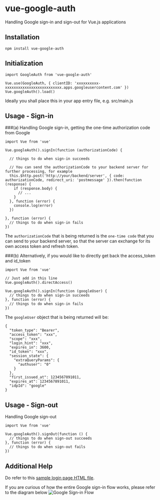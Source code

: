 # vue-google-auth
Handling Google sign-in and sign-out for Vue.js applications

## Installation
```
npm install vue-google-auth
```

## Initialization
```
import GoogleAuth from 'vue-google-auth'

Vue.use(GoogleAuth, { clientID: 'xxxxxxxxxx-xxxxxxxxxxxxxxxxxxxxxxxxxx.apps.googleusercontent.com' })
Vue.googleAuth().load()
```
Ideally you shall place this in your app entry file, e.g. src/main.js

## Usage - Sign-in
###(a) Handling Google sign-in, getting the one-time authorization code from Google
```
import Vue from 'vue'

Vue.googleAuth().signIn(function (authorizationCode) { 

  // things to do when sign-in succeeds
  
  // You can send the authorizationCode to your backend server for further processing, for example
  this.$http.post('http://your/backend/server', { code: authorizationCode, redirect_uri: 'postmessage' }).then(function (response) {
    if (response.body) {
      // ...
    }
  }, function (error) {
    console.log(error)
  })
  
}, function (error) {
  // things to do when sign-in fails
})
```

The `authorizationCode` that is being returned is the `one-time code` that you can send to your backend server, so that the server can exchange for its own access token and refresh token.


###(b) Alternatively, if you would like to directly get back the access_token and id_token
```
import Vue from 'vue'

// Just add in this line
Vue.googleAuth().directAccess()

Vue.googleAuth().signIn(function (googleUser) { 
  // things to do when sign-in succeeds
}, function (error) {
  // things to do when sign-in fails
})
```

The `googleUser` object that is being returned will be:
```
{
  "token_type": "Bearer",
  "access_token": "xxx",
  "scope": "xxx",
  "login_hint": "xxx",
  "expires_in": 3600,
  "id_token": "xxx",
  "session_state": {
    "extraQueryParams": {
      "authuser": "0"
    }
  },
  "first_issued_at": 1234567891011,
  "expires_at": 1234567891011,
  "idpId": "google"
}
```

## Usage - Sign-out
Handling Google sign-out
```
import Vue from 'vue'

Vue.googleAuth().signOut(function () { 
  // things to do when sign-out succeeds
}, function (error) {
  // things to do when sign-out fails
})
```

## Additional Help
Do refer to this [sample login page HTML file](https://github.com/simmatrix/vue-google-auth/blob/master/sample.html).

If you are curious of how the entire Google sign-in flow works, please refer to the diagram below
![Google Sign-in Flow](http://i.imgur.com/BQPXKyT.png)
